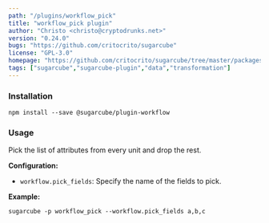 ```yaml
---
path: "/plugins/workflow_pick"
title: "workflow_pick plugin"
author: "Christo <christo@cryptodrunks.net>"
version: "0.24.0"
bugs: "https://github.com/critocrito/sugarcube"
license: "GPL-3.0"
homepage: "https://github.com/critocrito/sugarcube/tree/master/packages/plugin-workflow#readme"
tags: ["sugarcube","sugarcube-plugin","data","transformation"]
---
```


### Installation
    npm install --save @sugarcube/plugin-workflow


### Usage
Pick the list of attributes from every unit and drop the rest.

**Configuration:**

-   `workflow.pick_fields`: Specify the name of the fields to pick.

**Example:**

    sugarcube -p workflow_pick --workflow.pick_fields a,b,c
